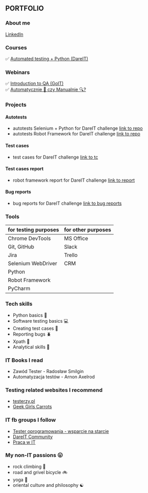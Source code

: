## PORTFOLIO ##    

### About me ###

[LinkedIn](https://www.linkedin.com/in/karolina-szybiak-36956326a/)    

### Courses ###

✅ [Automated testing + Python (DareIT)](https://www.dareit.io/challenges/wstep-do-testow-automatycznych)

### Webinars ###

✅ [Introduction to QA (GoIT)](https://qa.m.goit.global/pl/)   
✅ [Automatycznie 🤖 czy Manualnie 🔍?](https://www.facebook.com/events/1121747482561218)

### Projects ###

#### Autotests ####

- autotests Selenium + Python for DareIT challenge [link to repo](https://github.com/karolinaszy/challenge_portfolio_karolina)   
- autotests Robot Framework for DareIT challenge [link to repo](https://github.com/karolinaszy/test_robotframework)   

#### Test cases #### 

- test cases for DareIT challenge [link to tc](https://drive.google.com/drive/folders/1987MHeKnAwviBS8oxVPAMrAryYXPj8IF)    

#### Test cases report ####

- robot framework report for DareIT challenge [link to report](https://drive.google.com/drive/folders/1B_6um0ISuMfSQIqt0WUHNpcJ6Xy3VBjV)
#### Bug reports ####

- bug reports for DareIT challenge [link to bug reports](https://drive.google.com/drive/folders/1KwI748Rjs5IqDTCie4krFsOSMx8glxAb)    

### Tools ### 

| for testing purposes | for other purposes |    
|----------------------|--------------------|
| Chrome DevTools      | MS Office          |     
| Git, GitHub          | Slack              |   
| Jira                 | Trello             |    
| Selenium WebDriver   | CRM                |
| Python               |                    |
| Robot Framework      |                    |
| PyCharm              |                    |    

### Tech skills ###

- Python basics 🐍    
- Software testing basics 💻
- Creating test cases 📰    
- Reporting bugs 🪲   
- Xpath 🔖    
- Analytical skills 🧠    


### IT Books I read ###

- Zawód Tester - Radosław Smilgin
- Automatyzacja testów - Arnon Axelrod   

### Testing related websites I recommend ### 

- [testerzy.pl](https://testerzy.pl/)
- [Geek Girls Carrots](https://gocarrots.org/)

### IT fb groups I follow ###

- [Tester oprogramowania - wsparcie na starcie](https://www.facebook.com/groups/testeroprogramowania)   
- [DareIT Community](https://www.facebook.com/groups/2029087700497738)   
- [Praca w IT](https://www.facebook.com/groups/praca.junior/)


### My non-IT passions 😛 ###

- rock climbing 🌄
- road and grivel bicycle 🚲
- yoga 🧘
- oriental culture and philosophy ☯️